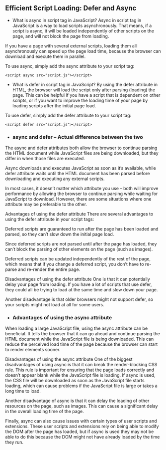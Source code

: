 ## Efficient Script Loading: Defer and Async

- What is async in script tag in JavaScript?
Async in script tag in JavaScript is a way to load scripts asynchronously. That means, if a script is async, it will be loaded independently of other scripts on the page, and will not block the page from loading.

If you have a page with several external scripts, loading them all asynchronously can speed up the page load time, because the browser can download and execute them in parallel.

To use async, simply add the async attribute to your script tag:
```
<script async src="script.js"></script>
```

- What is defer in script tag in JavaScript?
By using the defer attribute in HTML, the browser will load the script only after parsing (loading) the page. This can be helpful if you have a script that is dependent on other scripts, or if you want to improve the loading time of your page by loading scripts after the initial page load.

To use defer, simply add the defer attribute to your script tag:
```
<script defer src="script.js"></script>
```
- ### async and defer – Actual difference between the two
The async and defer attributes both allow the browser to continue parsing the HTML document while JavaScript files are being downloaded, but they differ in when those files are executed.

Async downloads and executes JavaScript as soon as it’s available, while defer attribute waits until the HTML document has been parsed before downloading and executing any external scripts.

In most cases, it doesn’t matter which attribute you use – both will improve performance by allowing the browser to continue parsing while waiting for JavaScript to download. However, there are some situations where one attribute may be preferable to the other.

Advantages of using the defer attribute
There are several advantages to using the defer attribute in your script tags:

Deferred scripts are guaranteed to run after the page has been loaded and parsed, so they can’t slow down the initial page load.

Since deferred scripts are not parsed until after the page has loaded, they can’t block the parsing of other elements on the page (such as images).

Deferred scripts can be updated independently of the rest of the page, which means that if you change a deferred script, you don’t have to re-parse and re-render the entire page.

Disadvantages of using the defer attribute
One is that it can potentially delay your page from loading. If you have a lot of scripts that use defer, they could all be trying to load at the same time and slow down your page.

Another disadvantage is that older browsers might not support defer, so your scripts might not load at all for some users.

- ### Advantages of using the async attribute
When loading a large JavaScript file, using the async attribute can be beneficial. It tells the browser that it can go ahead and continue parsing the HTML document while the JavaScript file is being downloaded. This can reduce the perceived load time of the page because the browser can start to render elements sooner.

Disadvantages of using the async attribute
One of the biggest disadvantages of using async is that it can break the render-blocking CSS rule. This rule is important for ensuring that the page loads correctly and doesn’t appear blank while the JavaScript file is loading. If async is used, the CSS file will be downloaded as soon as the JavaScript file starts loading, which can cause problems if the JavaScript file is large or takes a long time to load.

Another disadvantage of async is that it can delay the loading of other resources on the page, such as images. This can cause a significant delay in the overall loading time of the page.

Finally, async can also cause issues with certain types of user scripts and extensions. These user scripts and extensions rely on being able to modify the DOM after the page has loaded, but if async is used they may not be able to do this because the DOM might not have already loaded by the time they run.